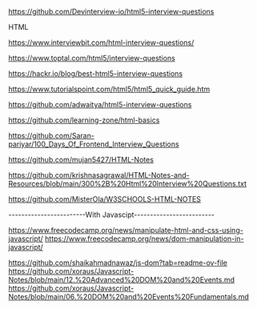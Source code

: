https://github.com/Devinterview-io/html5-interview-questions

HTML

https://www.interviewbit.com/html-interview-questions/

https://www.toptal.com/html5/interview-questions

https://hackr.io/blog/best-html5-interview-questions

https://www.tutorialspoint.com/html5/html5_quick_guide.htm

https://github.com/adwaitya/html5-interview-questions

https://github.com/learning-zone/html-basics

https://github.com/Saran-pariyar/100_Days_Of_Frontend_Interview_Questions



https://github.com/mujan5427/HTML-Notes

https://github.com/krishnasagrawal/HTML-Notes-and-Resources/blob/main/300%2B%20Html%20Interview%20Questions.txt

https://github.com/MisterOla/W3SCHOOLS-HTML-NOTES

------------------------With Javascipt-------------------------

https://www.freecodecamp.org/news/manipulate-html-and-css-using-javascript/
https://www.freecodecamp.org/news/dom-manipulation-in-javascript/

https://github.com/shaikahmadnawaz/js-dom?tab=readme-ov-file
https://github.com/xoraus/Javascript-Notes/blob/main/12.%20Advanced%20DOM%20and%20Events.md
https://github.com/xoraus/Javascript-Notes/blob/main/06.%20DOM%20and%20Events%20Fundamentals.md

